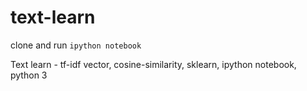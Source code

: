 text-learn
==========

clone and run ```ipython notebook```


Text learn - tf-idf vector, cosine-similarity, sklearn, ipython notebook, python 3
